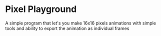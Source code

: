 # Pixel Playground
A simple program that let's you make 16x16 pixels animations with simple tools and ability to export the animation as individual frames
